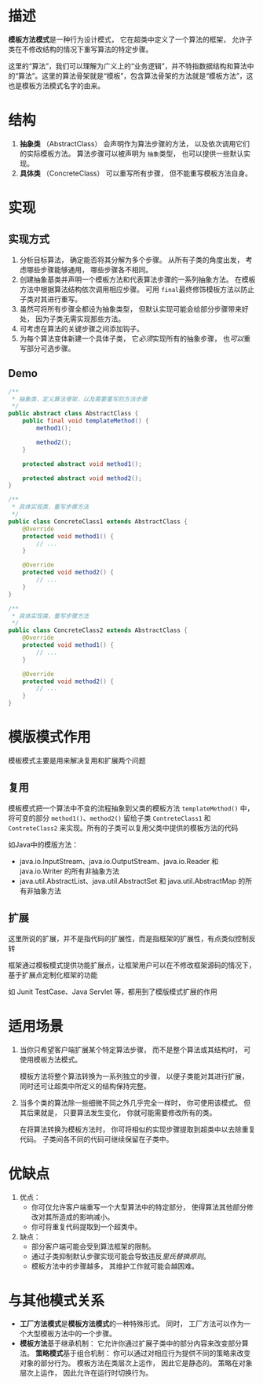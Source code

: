 # 描述

**模板方法模式**是一种行为设计模式， 它在超类中定义了一个算法的框架， 允许子类在不修改结构的情况下重写算法的特定步骤。

这里的“算法”，我们可以理解为广义上的“业务逻辑”，并不特指数据结构和算法中的“算法”。这里的算法骨架就是“模板”，包含算法骨架的方法就是“模板方法”，这也是模板方法模式名字的由来。



# 结构

1. **抽象类** （Abstract­Class） 会声明作为算法步骤的方法， 以及依次调用它们的实际模板方法。 算法步骤可以被声明为 `抽象`类型， 也可以提供一些默认实现。
2. **具体类** （Concrete­Class） 可以重写所有步骤， 但不能重写模板方法自身。



# 实现

## 实现方式

1. 分析目标算法， 确定能否将其分解为多个步骤。 从所有子类的角度出发， 考虑哪些步骤能够通用， 哪些步骤各不相同。
2. 创建抽象基类并声明一个模板方法和代表算法步骤的一系列抽象方法。 在模板方法中根据算法结构依次调用相应步骤。 可用 `final`最终修饰模板方法以防止子类对其进行重写。
3. 虽然可将所有步骤全都设为抽象类型， 但默认实现可能会给部分步骤带来好处， 因为子类无需实现那些方法。
4. 可考虑在算法的关键步骤之间添加钩子。
5. 为每个算法变体新建一个具体子类， 它*必须*实现所有的抽象步骤， 也*可以*重写部分可选步骤。



## Demo

```java
/**
 * 抽象类，定义算法骨架，以及需要重写的方法步骤
 */
public abstract class AbstractClass {
    public final void templateMethod() {
        method1();

        method2();
    }

    protected abstract void method1();

    protected abstract void method2();
}

/**
 * 具体实现类，重写步骤方法
 */
public class ConcreteClass1 extends AbstractClass {
    @Override
    protected void method1() {
        // ...
    }

    @Override
    protected void method2() {
        // ...
    }
}

/**
 * 具体实现类，重写步骤方法
 */
public class ConcreteClass2 extends AbstractClass {
    @Override
    protected void method1() {
        // ...
    }

    @Override
    protected void method2() {
        // ...
    }
}
```



# 模版模式作用

模板模式主要是用来解决复用和扩展两个问题

## 复用

模板模式把一个算法中不变的流程抽象到父类的模板方法 `templateMethod()` 中，将可变的部分 `method1()`、`method2()` 留给子类 `ContreteClass1` 和 `ContreteClass2` 来实现。所有的子类可以复用父类中提供的模板方法的代码

如Java中的模版方法：

- java.io.InputStream、java.io.OutputStream、java.io.Reader 和 java.io.Writer 的所有非抽象方法
- java.util.AbstractList、java.util.AbstractSet 和 java.util.AbstractMap 的所有非抽象方法

## 扩展

这里所说的扩展，并不是指代码的扩展性，而是指框架的扩展性，有点类似控制反转

框架通过模板模式提供功能扩展点，让框架用户可以在不修改框架源码的情况下，基于扩展点定制化框架的功能

如 Junit TestCase、Java Servlet 等，都用到了模版模式扩展的作用



# 适用场景

1. 当你只希望客户端扩展某个特定算法步骤， 而不是整个算法或其结构时， 可使用模板方法模式。

   模板方法将整个算法转换为一系列独立的步骤， 以便子类能对其进行扩展， 同时还可让超类中所定义的结构保持完整。

2. 当多个类的算法除一些细微不同之外几乎完全一样时， 你可使用该模式。 但其后果就是， 只要算法发生变化， 你就可能需要修改所有的类。

   在将算法转换为模板方法时， 你可将相似的实现步骤提取到超类中以去除重复代码。 子类间各不同的代码可继续保留在子类中。



# 优缺点

1. 优点：
   - 你可仅允许客户端重写一个大型算法中的特定部分， 使得算法其他部分修改对其所造成的影响减小。
   - 你可将重复代码提取到一个超类中。
2. 缺点：
   - 部分客户端可能会受到算法框架的限制。
   - 通过子类抑制默认步骤实现可能会导致违反*里氏替换原则*。
   - 模板方法中的步骤越多， 其维护工作就可能会越困难。



# 与其他模式关系

- **工厂方法模式**是**模板方法模式**的一种特殊形式。 同时， 工厂方法可以作为一个大型模板方法中的一个步骤。
- **模板方法**基于继承机制： 它允许你通过扩展子类中的部分内容来改变部分算法。 **策略模式**基于组合机制： 你可以通过对相应行为提供不同的策略来改变对象的部分行为。 模板方法在类层次上运作， 因此它是静态的。 策略在对象层次上运作， 因此允许在运行时切换行为。